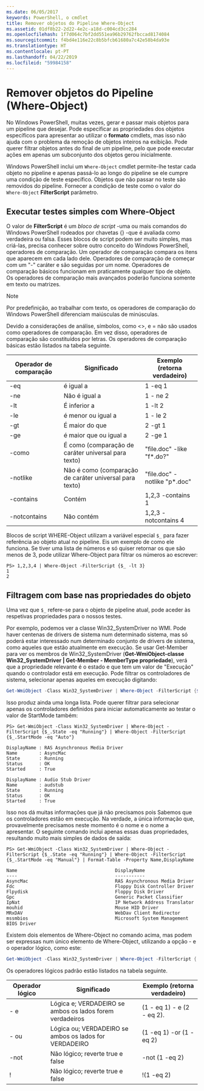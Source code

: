 ```yaml
---
ms.date: 06/05/2017
keywords: PowerShell, o cmdlet
title: Remover objetos do Pipeline Where-Object
ms.assetid: 01df8b22-2d22-4e2c-a18d-c004cd3cc284
ms.openlocfilehash: 1f7d064c7bf2dd551ea96b29762fbccad8174084
ms.sourcegitcommit: f4bd4e116e22c8b5bfcb61680a7c42e58b4da93e
ms.translationtype: HT
ms.contentlocale: pt-PT
ms.lasthandoff: 04/22/2019
ms.locfileid: "59984158"
---
```

# <a name="removing-objects-from-the-pipeline-where-object"></a>Remover objetos do Pipeline (Where-Object)

No Windows PowerShell, muitas vezes, gerar e passar mais objetos para um pipeline que desejar. Pode especificar as propriedades dos objetos específicos para apresentar ao utilizar o **formato** cmdlets, mas isso não ajuda com o problema da remoção de objetos inteiros na exibição. Pode querer filtrar objetos antes do final de um pipeline, pelo que pode executar ações em apenas um subconjunto dos objetos gerou inicialmente.

Windows PowerShell inclui um `Where-Object` cmdlet permite-lhe testar cada objeto no pipeline e apenas passá-lo ao longo do pipeline se ele cumpre uma condição de teste específico. Objetos que não passar no teste são removidos do pipeline. Fornecer a condição de teste como o valor do `Where-Object` **FilterScript** parâmetro.

## <a name="performing-simple-tests-with-where-object"></a>Executar testes simples com Where-Object

O valor de **FilterScript** é um *bloco de script* -uma ou mais comandos do Windows PowerShell rodeados por chavetas {} -que é avaliada como verdadeira ou falsa. Esses blocos de script podem ser muito simples, mas criá-las, precisa conhecer sobre outro conceito do Windows PowerShell, operadores de comparação. Um operador de comparação compara os itens que aparecem em cada lado dele. Operadores de comparação de começar com um "-" caráter e são seguidas por um nome. Operadores de comparação básicos funcionam em praticamente qualquer tipo de objeto. Os operadores de comparação mais avançados poderão funciona somente em texto ou matrizes.

> [!NOTE]
> Por predefinição, ao trabalhar com texto, os operadores de comparação do Windows PowerShell diferenciam maiúsculas de minúsculas.

Devido a considerações de análise, símbolos, como <>, e = não são usados como operadores de comparação. Em vez disso, operadores de comparação são constituídos por letras. Os operadores de comparação básicas estão listados na tabela seguinte.

|Operador de comparação|Significado|Exemplo (retorna verdadeiro)|
|-----------------------|-----------|--------------------------|
|-eq|é igual a|1 -eq 1|
|-ne|Não é igual a|1 - ne 2|
|-lt|É inferior a|1 -lt 2|
|-le|é menor ou igual a|1 - le 2|
|-gt|É maior do que|2 -gt 1|
|-ge|é maior que ou igual a|2 -ge 1|
|-como|É como (comparação de caráter universal para texto)|"file.doc" -like "f\*.do?"|
|-notlike|Não é como (comparação de caráter universal para texto)|"file.doc" -notlike "p\*.doc"|
|-contains|Contém|1,2,3 -contains 1|
|-notcontains|Não contém|1,2,3 - notcontains 4|

Blocos de script WHERE-Object utilizam a variável especial `$_` para fazer referência ao objeto atual no pipeline. Eis um exemplo de como ele funciona. Se tiver uma lista de números e só quiser retornar os que são menos de 3, pode utilizar Where-Object para filtrar os números ao escrever:

```
PS> 1,2,3,4 | Where-Object -FilterScript {$_ -lt 3}
1
2
```

## <a name="filtering-based-on-object-properties"></a>Filtragem com base nas propriedades do objeto

Uma vez que `$_` refere-se para o objeto de pipeline atual, pode aceder às respetivas propriedades para o nossos testes.

Por exemplo, podemos ver a classe Win32_SystemDriver no WMI. Pode haver centenas de drivers de sistema num determinado sistema, mas só poderá estar interessado num determinado conjunto de drivers de sistema, como aqueles que estão atualmente em execução. Se usar Get-Member para ver os membros de Win32_SystemDriver (**Get-WmiObject-classe Win32_SystemDriver | Get-Member - MemberType propriedade**), verá que a propriedade relevante é o estado e que tem um valor de "Execução" quando o controlador está em execução. Pode filtrar os controladores de sistema, selecionar apenas aqueles em execução digitando:

```powershell
Get-WmiObject -Class Win32_SystemDriver | Where-Object -FilterScript {$_.State -eq 'Running'}
```

Isso produz ainda uma longa lista. Pode querer filtrar para selecionar apenas os controladores definidos para iniciar automaticamente ao testar o valor de StartMode também:

```
PS> Get-WmiObject -Class Win32_SystemDriver | Where-Object -FilterScript {$_.State -eq "Running"} | Where-Object -FilterScript {$_.StartMode -eq "Auto"}

DisplayName : RAS Asynchronous Media Driver
Name        : AsyncMac
State       : Running
Status      : OK
Started     : True

DisplayName : Audio Stub Driver
Name        : audstub
State       : Running
Status      : OK
Started     : True
```

Isso nos dá muitas informações que já não precisamos pois Sabemos que os controladores estão em execução. Na verdade, a única informação que, provavelmente precisamos neste momento é o nome e o nome a apresentar. O seguinte comando inclui apenas essas duas propriedades, resultando muito mais simples de dados de saída:

```
PS> Get-WmiObject -Class Win32_SystemDriver | Where-Object -FilterScript {$_.State -eq "Running"} | Where-Object -FilterScript {$_.StartMode -eq "Manual"} | Format-Table -Property Name,DisplayName

Name                                    DisplayName
----                                    -----------
AsyncMac                                RAS Asynchronous Media Driver
Fdc                                     Floppy Disk Controller Driver
Flpydisk                                Floppy Disk Driver
Gpc                                     Generic Packet Classifier
IpNat                                   IP Network Address Translator
mouhid                                  Mouse HID Driver
MRxDAV                                  WebDav Client Redirector
mssmbios                                Microsoft System Management BIOS Driver
```

Existem dois elementos de Where-Object no comando acima, mas podem ser expressas num único elemento de Where-Object, utilizando a opção - e o operador lógico, como este:

```powershell
Get-WmiObject -Class Win32_SystemDriver | Where-Object -FilterScript { ($_.State -eq 'Running') -and ($_.StartMode -eq 'Manual') } | Format-Table -Property Name,DisplayName
```

Os operadores lógicos padrão estão listados na tabela seguinte.

|Operador lógico|Significado|Exemplo (retorna verdadeiro)|
|--------------------|-----------|--------------------------|
|- e|Lógica e; VERDADEIRO se ambos os lados forem verdadeiros|(1 - eq 1) - e (2 - eq 2).|
|- ou|Lógica ou; VERDADEIRO se ambos os lados for VERDADEIRO|(1 -eq 1) -or (1 -eq 2)|
|-not|Não lógico; reverte true e false|-not (1 -eq 2)|
|\!|Não lógico; reverte true e false|\!(1 -eq 2)|
